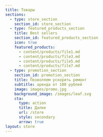 ```yaml
---
title: Товары
sections:
  - type: store_section
    section_id: store_section
  - type: featured_products_section
    title: Best sellers
    section_id: featured_products_section
    icon: true
    featured_products:
      - content/products/file1.md
      - content/products/file3.md
      - content/products/file5.md
      - content/products/file7.md
  - type: promotion_section
    section_id: promotion_section
    title: Позволяем ускорить ремонт
    subtitle: аренда от 100 рублей
    image: images/promo.jpg
    background_image: /images/leaf.svg
    cta:
      type: action
      title: Далее
      url: /store
      style: secondary
      arrow: true
layout: store
---
```

